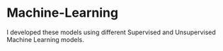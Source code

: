 # Machine-Learning
I developed these models using different Supervised and Unsupervised Machine Learning models.
